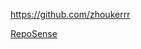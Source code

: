 <!-- Give link to your github home page -->

<span id="github">https://github.com/zhoukerrr</span>

<!-- Give your internal and external projects related to the module -->

<span id="projects">[RepoSense](https://github.com/reposense/RepoSense)</span>
